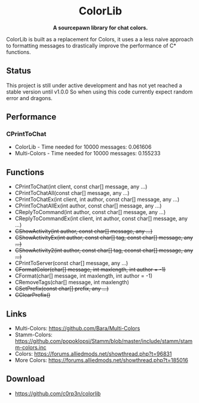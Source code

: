 <h1 align="center">
    ColorLib
</h1>
<p align="center">
    <strong>A sourcepawn library for chat colors.</strong>
</p>

ColorLib is built as a replacement for Colors, it uses a a less naive approach
to formatting messages to drastically improve the performance of C* functions.

## Status

This project is still under active development and has not yet reached a stable
version until v1.0.0 So when using this code currently expect random error and
dragons.

## Performance
### CPrintToChat
 + ColorLib - Time needed for 10000 messages: 0.061606
 + Multi-Colors - Time needed for 10000 messages: 0.155233

## Functions
 + CPrintToChat(int client, const char[] message, any ...)
 + CPrintToChatAll(const char[] message, any ...)
 + CPrintToChatEx(int client, int author, const char[] message, any ...)
 + CPrintToChatAllEx(int author, const char[] message, any ...)
 + CReplyToCommand(int author, const char[] message, any ...)
 + CReplyToCommandEx(int client, int author, const char[] message, any ...)
 + ~~CShowActivity(int author, const char[] message, any ...)~~
 + ~~CShowActivityEx(int author, const char[] tag, const char[] message, any ...)~~
 + ~~CShowActivity2(int author, const char[] tag, cconst char[] message, any ...)~~
 + CPrintToServer(const char[] message, any ...)
 + ~~CFormatColor(char[] message, int maxlength, int author = -1)~~
 + CFormat(char[] message, int maxlength, int author = -1)
 + CRemoveTags(char[] message, int maxlength)
 + ~~CSetPrefix(const char[] prefix, any ...)~~
 + ~~CClearPrefix()~~

## Links
 + Multi-Colors: https://github.com/Bara/Multi-Colors
 + Stamm-Colors: https://github.com/popoklopsi/Stamm/blob/master/include/stamm/stamm-colors.inc
 + Colors: https://forums.alliedmods.net/showthread.php?t=96831
 + More Colors: https://forums.alliedmods.net/showthread.php?t=185016

## Download
 + https://github.com/c0rp3n/colorlib
